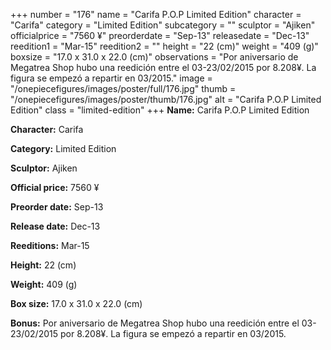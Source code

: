 +++
number = "176"
name = "Carifa P.O.P Limited Edition"
character = "Carifa"
category = "Limited Edition"
subcategory = ""
sculptor = "Ajiken"
officialprice = "7560 ¥"
preorderdate = "Sep-13"
releasedate = "Dec-13"
reedition1 = "Mar-15"
reedition2 = ""
height = "22 (cm)"
weight = "409 (g)"
boxsize = "17.0 x 31.0 x 22.0 (cm)"
observations = "Por aniversario de Megatrea Shop hubo una reedición entre el 03-23/02/2015 por 8.208¥. La figura se empezó a repartir en 03/2015."
image = "/onepiecefigures/images/poster/full/176.jpg"
thumb = "/onepiecefigures/images/poster/thumb/176.jpg"
alt = "Carifa P.O.P Limited Edition"
class = "limited-edition"
+++
**Name:** Carifa P.O.P Limited Edition

**Character:** Carifa

**Category:** Limited Edition 

**Sculptor:** Ajiken

**Official price:** 7560 ¥

**Preorder date:** Sep-13

**Release date:** Dec-13

**Reeditions:** Mar-15

**Height:** 22 (cm)

**Weight:** 409 (g)

**Box size:** 17.0 x 31.0 x 22.0 (cm)



**Bonus:** Por aniversario de Megatrea Shop hubo una reedición entre el 03-23/02/2015 por 8.208¥. La figura se empezó a repartir en 03/2015.
